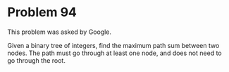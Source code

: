 # Problem 94

This problem was asked by Google.

Given a binary tree of integers, find the maximum path sum between two nodes. The path must go through at least one node, and does not need to go through the root.